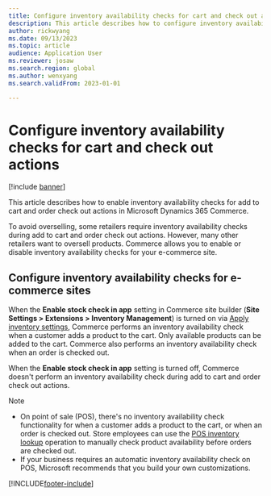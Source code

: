 ```yaml
---
title: Configure inventory availability checks for cart and check out actions
description: This article describes how to configure inventory availability checks for add to cart and order check out actions in Microsoft Dynamics 365 Commerce.
author: rickwyang
ms.date: 09/13/2023
ms.topic: article
audience: Application User
ms.reviewer: josaw
ms.search.region: global
ms.author: wenxyang
ms.search.validFrom: 2023-01-01

---
```


# Configure inventory availability checks for cart and check out actions

[!include [banner](includes/banner.md)]

This article describes how to enable inventory availability checks for add to cart and order check out actions in Microsoft Dynamics 365 Commerce.

To avoid overselling, some retailers require inventory availability checks during add to cart and order check out actions. However, many other retailers want to oversell products. Commerce allows you to enable or disable inventory availability checks for your e-commerce site.

## Configure inventory availability checks for e-commerce sites

When the **Enable stock check in app** setting in Commerce site builder (**Site Settings \> Extensions \> Inventory Management**) is turned on via [Apply inventory settings](inventory-settings.md#inventory-settings), Commerce performs an inventory availability check when a customer adds a product to the cart. Only available products can be added to the cart. Commerce also performs an inventory availability check when an order is checked out.

When the **Enable stock check in app** setting is turned off, Commerce doesn't perform an inventory availability check during add to cart and order check out actions.

> [!NOTE]
> - On point of sale (POS), there's no inventory availability check functionality for when a customer adds a product to the cart, or when an order is checked out. Store employees can use the [POS inventory lookup](pos-inventory-lookup-operation.md) operation to manually check product availability before orders are checked out.
> - If your business requires an automatic inventory availability check on POS, Microsoft recommends that you build your own customizations.

[!INCLUDE[footer-include](../includes/footer-banner.md)]
